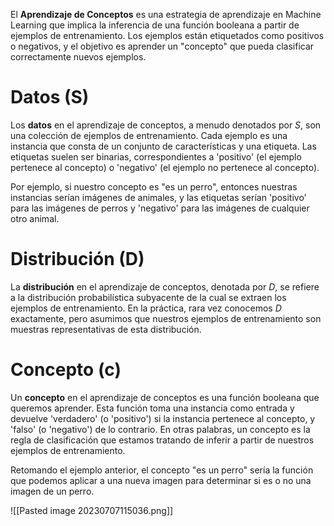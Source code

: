 
El **Aprendizaje de Conceptos** es una estrategia de aprendizaje en Machine Learning que implica la inferencia de una función booleana a partir de ejemplos de entrenamiento. Los ejemplos están etiquetados como positivos o negativos, y el objetivo es aprender un "concepto" que pueda clasificar correctamente nuevos ejemplos.

# Datos (S)

Los **datos** en el aprendizaje de conceptos, a menudo denotados por $S$, son una colección de ejemplos de entrenamiento. Cada ejemplo es una instancia que consta de un conjunto de características y una etiqueta. Las etiquetas suelen ser binarias, correspondientes a 'positivo' (el ejemplo pertenece al concepto) o 'negativo' (el ejemplo no pertenece al concepto).

Por ejemplo, si nuestro concepto es "es un perro", entonces nuestras instancias serían imágenes de animales, y las etiquetas serían 'positivo' para las imágenes de perros y 'negativo' para las imágenes de cualquier otro animal.

# Distribución (D)

La **distribución** en el aprendizaje de conceptos, denotada por $D$, se refiere a la distribución probabilística subyacente de la cual se extraen los ejemplos de entrenamiento. En la práctica, rara vez conocemos $D$ exactamente, pero asumimos que nuestros ejemplos de entrenamiento son muestras representativas de esta distribución.

# Concepto (c)

Un **concepto** en el aprendizaje de conceptos es una función booleana que queremos aprender. Esta función toma una instancia como entrada y devuelve 'verdadero' (o 'positivo') si la instancia pertenece al concepto, y 'falso' (o 'negativo') de lo contrario. En otras palabras, un concepto es la regla de clasificación que estamos tratando de inferir a partir de nuestros ejemplos de entrenamiento.

Retomando el ejemplo anterior, el concepto "es un perro" sería la función que podemos aplicar a una nueva imagen para determinar si es o no una imagen de un perro.

![[Pasted image 20230707115036.png]]